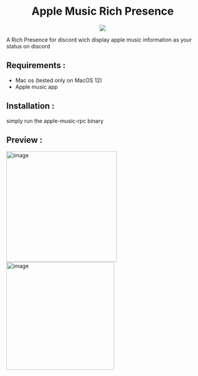 <h1 align="center"> Apple Music Rich Presence </h1>
<p align="center"><img src="https://github.com/celian-hamon/apple-music-rpc/actions/workflows/go-build.yml/badge.svg"></p>
A Rich Presence for discord wich display apple music information as your status on discord
<br>
<h2>Requirements : </h2>
<ul>
<li>Mac os (tested only on MacOS 12)</li>
<li>Apple music app</li>
</ul>
<h2>Installation : </h2>
simply run the apple-music-rpc binary
<h2>Preview :</h2>
<img width="289" alt="image" src="https://user-images.githubusercontent.com/61624140/158164488-d43d1175-b7ae-45df-b7aa-88ccd95a35df.png">
<img width="282" alt="image" src="https://user-images.githubusercontent.com/61624140/158164529-ad7b7e5e-7741-4a76-a1ac-58001f65b65c.png">


